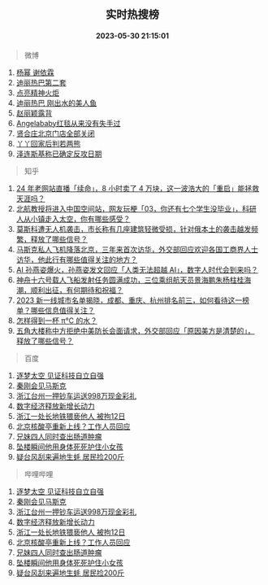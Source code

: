 <div align="center"><h2>实时热搜榜</h2><h4>2023-05-30 21:15:01</h4></div>

> 微博  

1. [杨幂 谢依霖](https://s.weibo.com/weibo?q=%E6%9D%A8%E5%B9%82%20%E8%B0%A2%E4%BE%9D%E9%9C%96&t=31&band_rank=1&Refer=top)<br />
2. [迪丽热巴第二套](https://s.weibo.com/weibo?q=%E8%BF%AA%E4%B8%BD%E7%83%AD%E5%B7%B4%E7%AC%AC%E4%BA%8C%E5%A5%97&t=31&band_rank=2&Refer=top)<br />
3. [点亮精神火炬](https://s.weibo.com/weibo?q=%23%E7%82%B9%E4%BA%AE%E7%B2%BE%E7%A5%9E%E7%81%AB%E7%82%AC%23&t=31&band_rank=3&Refer=top)<br />
4. [迪丽热巴 刚出水的美人鱼](https://s.weibo.com/weibo?q=%E8%BF%AA%E4%B8%BD%E7%83%AD%E5%B7%B4%20%E5%88%9A%E5%87%BA%E6%B0%B4%E7%9A%84%E7%BE%8E%E4%BA%BA%E9%B1%BC&t=31&band_rank=4&Refer=top)<br />
5. [赵丽颖露背](https://s.weibo.com/weibo?q=%23%E8%B5%B5%E4%B8%BD%E9%A2%96%E9%9C%B2%E8%83%8C%23&t=31&band_rank=5&Refer=top)<br />
6. [Angelababy红毯从来没有失手过](https://s.weibo.com/weibo?q=%23Angelababy%E7%BA%A2%E6%AF%AF%E4%BB%8E%E6%9D%A5%E6%B2%A1%E6%9C%89%E5%A4%B1%E6%89%8B%E8%BF%87%23&t=31&band_rank=6&Refer=top)<br />
7. [贤合庄北京门店全部关闭](https://s.weibo.com/weibo?q=%23%E8%B4%A4%E5%90%88%E5%BA%84%E5%8C%97%E4%BA%AC%E9%97%A8%E5%BA%97%E5%85%A8%E9%83%A8%E5%85%B3%E9%97%AD%23&t=31&band_rank=7&Refer=top)<br />
8. [丫丫回家后判若两熊](https://s.weibo.com/weibo?q=%23%E4%B8%AB%E4%B8%AB%E5%9B%9E%E5%AE%B6%E5%90%8E%E5%88%A4%E8%8B%A5%E4%B8%A4%E7%86%8A%23&t=31&band_rank=8&Refer=top)<br />
9. [泽连斯基称已确定反攻日期](https://s.weibo.com/weibo?q=%23%E6%B3%BD%E8%BF%9E%E6%96%AF%E5%9F%BA%E7%A7%B0%E5%B7%B2%E7%A1%AE%E5%AE%9A%E5%8F%8D%E6%94%BB%E6%97%A5%E6%9C%9F%23&t=31&band_rank=9&Refer=top)<br />

> 知乎  

1. [24 年老网站直播「续命」，8 小时卖了 4 万块，这一波浩大的「重启」能拯救天涯吗？](https://www.zhihu.com/question/603776523)<br />
2. [北航教授将进入中国空间站，网友玩梗「03，你还有七个学生没毕业」，科研人从小镇走入太空，你有哪些感受？](https://www.zhihu.com/question/603802527)<br />
3. [莫斯科遭无人机袭击，市长称有几座建筑轻微受损，针对俄本土的袭击越发频繁，释放了哪些信号？](https://www.zhihu.com/question/603814229)<br />
4. [马斯克私人飞机降落北京，三年来首次访华，外交部回应欢迎各国工商界人士访华，他此行有哪些值得关注的地方？](https://www.zhihu.com/question/603832271)<br />
5. [AI 孙燕姿爆火，孙燕姿发文回应「人类无法超越 AI」，数字人时代会到来吗？](https://www.zhihu.com/theater/24968)<br />
6. [神舟十六号载人飞船发射任务圆满成功，三位乘组航天员景海鹏朱杨柱桂海潮，顺利出征，有何期待和祝福？](https://www.zhihu.com/question/601725007)<br />
7. [2023 新一线城市名单揭晓，成都、重庆、杭州排名前三，如何看待这一榜单？哪些信息值得关注？](https://www.zhihu.com/question/603827354)<br />
8. [怎样得到一杯 π°C 的水？](https://www.zhihu.com/question/591997512)<br />
9. [五角大楼称中方拒绝中美防长会面请求，外交部回应「原因美方是清楚的」，释放了哪些信号？](https://www.zhihu.com/question/603829127)<br />

> 百度  

1. [逐梦太空 见证科技自立自强](https://www.baidu.com/s?wd=%E9%80%90%E6%A2%A6%E5%A4%AA%E7%A9%BA+%E8%A7%81%E8%AF%81%E7%A7%91%E6%8A%80%E8%87%AA%E7%AB%8B%E8%87%AA%E5%BC%BA&sa=fyb_news&rsv_dl=fyb_news)<br />
2. [秦刚会见马斯克](https://www.baidu.com/s?wd=%E7%A7%A6%E5%88%9A%E4%BC%9A%E8%A7%81%E9%A9%AC%E6%96%AF%E5%85%8B&sa=fyb_news&rsv_dl=fyb_news)<br />
3. [浙江台州一押钞车运送998万现金彩礼](https://www.baidu.com/s?wd=%E6%B5%99%E6%B1%9F%E5%8F%B0%E5%B7%9E%E4%B8%80%E6%8A%BC%E9%92%9E%E8%BD%A6%E8%BF%90%E9%80%81998%E4%B8%87%E7%8E%B0%E9%87%91%E5%BD%A9%E7%A4%BC&sa=fyb_news&rsv_dl=fyb_news)<br />
4. [数字经济释放新增长动力](https://www.baidu.com/s?wd=%E6%95%B0%E5%AD%97%E7%BB%8F%E6%B5%8E%E9%87%8A%E6%94%BE%E6%96%B0%E5%A2%9E%E9%95%BF%E5%8A%A8%E5%8A%9B&sa=fyb_news&rsv_dl=fyb_news)<br />
5. [浙江一处长地铁猥亵他人 被拘12日](https://www.baidu.com/s?wd=%E6%B5%99%E6%B1%9F%E4%B8%80%E5%A4%84%E9%95%BF%E5%9C%B0%E9%93%81%E7%8C%A5%E4%BA%B5%E4%BB%96%E4%BA%BA+%E8%A2%AB%E6%8B%9812%E6%97%A5&sa=fyb_news&rsv_dl=fyb_news)<br />
6. [北京核酸亭重新上线？工作人员回应](https://www.baidu.com/s?wd=%E5%8C%97%E4%BA%AC%E6%A0%B8%E9%85%B8%E4%BA%AD%E9%87%8D%E6%96%B0%E4%B8%8A%E7%BA%BF%EF%BC%9F%E5%B7%A5%E4%BD%9C%E4%BA%BA%E5%91%98%E5%9B%9E%E5%BA%94&sa=fyb_news&rsv_dl=fyb_news)<br />
7. [兄妹四人同时查出肠道肿瘤](https://www.baidu.com/s?wd=%E5%85%84%E5%A6%B9%E5%9B%9B%E4%BA%BA%E5%90%8C%E6%97%B6%E6%9F%A5%E5%87%BA%E8%82%A0%E9%81%93%E8%82%BF%E7%98%A4&sa=fyb_news&rsv_dl=fyb_news)<br />
8. [坠楼瞬间他用身体死死护住小女孩](https://www.baidu.com/s?wd=%E5%9D%A0%E6%A5%BC%E7%9E%AC%E9%97%B4%E4%BB%96%E7%94%A8%E8%BA%AB%E4%BD%93%E6%AD%BB%E6%AD%BB%E6%8A%A4%E4%BD%8F%E5%B0%8F%E5%A5%B3%E5%AD%A9&sa=fyb_news&rsv_dl=fyb_news)<br />
9. [疑台风刮来遍地生蚝 居民捡200斤](https://www.baidu.com/s?wd=%E7%96%91%E5%8F%B0%E9%A3%8E%E5%88%AE%E6%9D%A5%E9%81%8D%E5%9C%B0%E7%94%9F%E8%9A%9D+%E5%B1%85%E6%B0%91%E6%8D%A1200%E6%96%A4&sa=fyb_news&rsv_dl=fyb_news)<br />

> 哔哩哔哩  

1. [逐梦太空 见证科技自立自强](https://www.baidu.com/s?wd=%E9%80%90%E6%A2%A6%E5%A4%AA%E7%A9%BA+%E8%A7%81%E8%AF%81%E7%A7%91%E6%8A%80%E8%87%AA%E7%AB%8B%E8%87%AA%E5%BC%BA&sa=fyb_news&rsv_dl=fyb_news)<br />
2. [秦刚会见马斯克](https://www.baidu.com/s?wd=%E7%A7%A6%E5%88%9A%E4%BC%9A%E8%A7%81%E9%A9%AC%E6%96%AF%E5%85%8B&sa=fyb_news&rsv_dl=fyb_news)<br />
3. [浙江台州一押钞车运送998万现金彩礼](https://www.baidu.com/s?wd=%E6%B5%99%E6%B1%9F%E5%8F%B0%E5%B7%9E%E4%B8%80%E6%8A%BC%E9%92%9E%E8%BD%A6%E8%BF%90%E9%80%81998%E4%B8%87%E7%8E%B0%E9%87%91%E5%BD%A9%E7%A4%BC&sa=fyb_news&rsv_dl=fyb_news)<br />
4. [数字经济释放新增长动力](https://www.baidu.com/s?wd=%E6%95%B0%E5%AD%97%E7%BB%8F%E6%B5%8E%E9%87%8A%E6%94%BE%E6%96%B0%E5%A2%9E%E9%95%BF%E5%8A%A8%E5%8A%9B&sa=fyb_news&rsv_dl=fyb_news)<br />
5. [浙江一处长地铁猥亵他人 被拘12日](https://www.baidu.com/s?wd=%E6%B5%99%E6%B1%9F%E4%B8%80%E5%A4%84%E9%95%BF%E5%9C%B0%E9%93%81%E7%8C%A5%E4%BA%B5%E4%BB%96%E4%BA%BA+%E8%A2%AB%E6%8B%9812%E6%97%A5&sa=fyb_news&rsv_dl=fyb_news)<br />
6. [北京核酸亭重新上线？工作人员回应](https://www.baidu.com/s?wd=%E5%8C%97%E4%BA%AC%E6%A0%B8%E9%85%B8%E4%BA%AD%E9%87%8D%E6%96%B0%E4%B8%8A%E7%BA%BF%EF%BC%9F%E5%B7%A5%E4%BD%9C%E4%BA%BA%E5%91%98%E5%9B%9E%E5%BA%94&sa=fyb_news&rsv_dl=fyb_news)<br />
7. [兄妹四人同时查出肠道肿瘤](https://www.baidu.com/s?wd=%E5%85%84%E5%A6%B9%E5%9B%9B%E4%BA%BA%E5%90%8C%E6%97%B6%E6%9F%A5%E5%87%BA%E8%82%A0%E9%81%93%E8%82%BF%E7%98%A4&sa=fyb_news&rsv_dl=fyb_news)<br />
8. [坠楼瞬间他用身体死死护住小女孩](https://www.baidu.com/s?wd=%E5%9D%A0%E6%A5%BC%E7%9E%AC%E9%97%B4%E4%BB%96%E7%94%A8%E8%BA%AB%E4%BD%93%E6%AD%BB%E6%AD%BB%E6%8A%A4%E4%BD%8F%E5%B0%8F%E5%A5%B3%E5%AD%A9&sa=fyb_news&rsv_dl=fyb_news)<br />
9. [疑台风刮来遍地生蚝 居民捡200斤](https://www.baidu.com/s?wd=%E7%96%91%E5%8F%B0%E9%A3%8E%E5%88%AE%E6%9D%A5%E9%81%8D%E5%9C%B0%E7%94%9F%E8%9A%9D+%E5%B1%85%E6%B0%91%E6%8D%A1200%E6%96%A4&sa=fyb_news&rsv_dl=fyb_news)<br />
